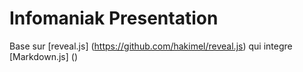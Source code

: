 # Infomaniak Presentation
Base sur [reveal.js] (https://github.com/hakimel/reveal.js) qui integre [Markdown.js] ()